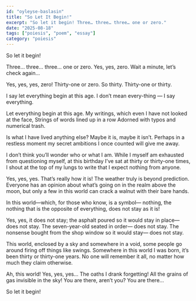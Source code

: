 ```yaml
---
id: "oyleyse-baslasin"
title: "So Let It Begin!"
excerpt: "So let it begin! Three… three… three… one or zero."
date: "2025-08-18"
tags: ["poiesis", "poem", "essay"]
category: "poiesis"
---
```


So let it begin!

Three… three… three… one or zero.
Yes, yes, zero.
Wait a minute, let’s check again…

Yes, yes, yes, zero!
Thirty-one or zero.
So thirty. Thirty-one or thirty.

I say let everything begin at this age.
I don’t mean every-thing — I say everything.

Let everything begin at this age.
My writings, which even I have not looked at the face,
Strings of words lined up in a row
Adorned with typos and numerical trash.

Is what I have lived anything else?
Maybe it is, maybe it isn’t.
Perhaps in a restless moment
my secret ambitions I once counted will give me away.

I don’t think you’ll wonder who or what I am.
While I myself am exhausted from questioning myself,
at this birthday I’ve sat at thirty or thirty-one times,
I shout at the top of my lungs to write
that I expect nothing from anyone.

Yes, yes, yes. That’s really how it is!
The weather truly is beyond prediction.
Everyone has an opinion about
what’s going on in the realm above the moon,
but only a few in this world can crack a walnut with their bare hands.

In this world—which, for those who know, is a symbol—
nothing, the nothing that is the opposite of everything,
does not stay as it is!

Yes, yes, it does not stay; the asphalt poured so it would stay in place—
does not stay.
The seven-year-old seated in order—
does not stay.
The nonsense bought from the shop window so it would stay—
does not stay.

This world, enclosed by a sky and somewhere in a void,
some people go around firing off things like swings.
Somewhere in this world I was born,
it’s been thirty or thirty-one years.
No one will remember it all,
no matter how much they claim otherwise.

Ah, this world! Yes, yes, yes…
The oaths I drank forgetting!
All the grains of gas invisible in the sky!
You are there, aren’t you?
You are there…

So let it begin!
